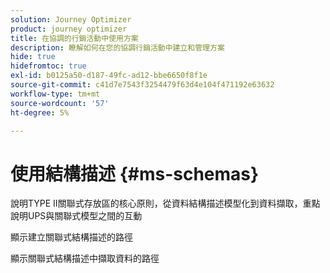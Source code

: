 ```yaml
---
solution: Journey Optimizer
product: journey optimizer
title: 在協調的行銷活動中使用方案
description: 瞭解如何在您的協調行銷活動中建立和管理方案
hide: true
hidefromtoc: true
exl-id: b0125a50-d187-49fc-ad12-bbe6650f8f1e
source-git-commit: c41d7e7543f3254479f63d4e104f471192e63632
workflow-type: tm+mt
source-wordcount: '57'
ht-degree: 5%

---
```


# 使用結構描述 {#ms-schemas}

說明TYPE II關聯式存放區的核心原則，從資料結構描述模型化到資料擷取，重點說明UPS與關聯式模型之間的互動

顯示建立關聯式結構描述的路徑

顯示關聯式結構描述中擷取資料的路徑
